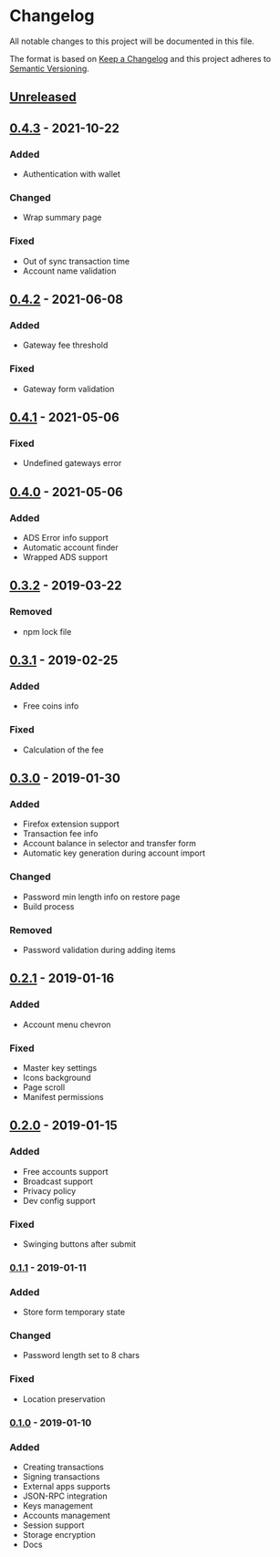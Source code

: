 # Changelog
All notable changes to this project will be documented in this file.

The format is based on [Keep a Changelog](https://keepachangelog.com/en/1.0.0/)
and this project adheres to [Semantic Versioning](https://semver.org/spec/v2.0.0.html).

## [Unreleased]

## [0.4.3] - 2021-10-22
### Added
- Authentication with wallet
### Changed
- Wrap summary page
### Fixed
- Out of sync transaction time
- Account name validation

## [0.4.2] - 2021-06-08
### Added
- Gateway fee threshold
### Fixed
- Gateway form validation

## [0.4.1] - 2021-05-06
### Fixed
- Undefined gateways error

## [0.4.0] - 2021-05-06
### Added
- ADS Error info support
- Automatic account finder
- Wrapped ADS support

## [0.3.2] - 2019-03-22
### Removed
- npm lock file

## [0.3.1] - 2019-02-25
### Added
- Free coins info
### Fixed
- Calculation of the fee

## [0.3.0] - 2019-01-30
### Added
- Firefox extension support
- Transaction fee info
- Account balance in selector and transfer form
- Automatic key generation during account import
### Changed
- Password min length info on restore page
- Build process
### Removed
- Password validation during adding items

## [0.2.1] - 2019-01-16
### Added
- Account menu chevron
### Fixed
- Master key settings
- Icons background
- Page scroll
- Manifest permissions

## [0.2.0] - 2019-01-15
### Added
- Free accounts support
- Broadcast support
- Privacy policy
- Dev config support
### Fixed
- Swinging buttons after submit

### [0.1.1] - 2019-01-11
### Added
- Store form temporary state
### Changed
- Password length set to 8 chars
### Fixed
- Location preservation

### [0.1.0] - 2019-01-10
### Added
- Creating transactions
- Signing transactions
- External apps supports
- JSON-RPC integration
- Keys management
- Accounts management
- Session support
- Storage encryption
- Docs

[Unreleased]: https://github.com/adshares/ads-browser-wallet/compare/v0.4.3...HEAD

[0.4.3]: https://github.com/adshares/ads-browser-wallet/compare/v0.4.2...v0.4.3
[0.4.2]: https://github.com/adshares/ads-browser-wallet/compare/v0.4.1...v0.4.2
[0.4.1]: https://github.com/adshares/ads-browser-wallet/compare/v0.4.0...v0.4.1
[0.4.0]: https://github.com/adshares/ads-browser-wallet/compare/v0.3.2...v0.4.0
[0.3.2]: https://github.com/adshares/ads-browser-wallet/compare/v0.3.1...v0.3.2
[0.3.1]: https://github.com/adshares/ads-browser-wallet/compare/v0.3.0...v0.3.1
[0.3.0]: https://github.com/adshares/ads-browser-wallet/compare/v0.2.1...v0.3.0
[0.2.1]: https://github.com/adshares/ads-browser-wallet/compare/v0.2.0...v0.2.1
[0.2.0]: https://github.com/adshares/ads-browser-wallet/compare/v0.1.1...v0.2.0
[0.1.1]: https://github.com/adshares/ads-browser-wallet/compare/v0.1.0...v0.1.1
[0.1.0]: https://github.com/adshares/ads-browser-wallet/releases/tag/v0.1.0
